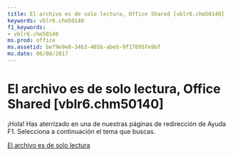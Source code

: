 ```yaml
---
title: El archivo es de solo lectura, Office Shared [vblr6.chm50140]
keywords: vblr6.chm50140
f1_keywords:
- vblr6.chm50140
ms.prod: office
ms.assetid: bef9e9e8-34b3-465b-abeb-9f17895fe9bf
ms.date: 06/08/2017
---
```





# El archivo es de solo lectura, Office Shared [vblr6.chm50140]

¡Hola! Has aterrizado en una de nuestras páginas de redirección de Ayuda F1. Selecciona a continuación el tema que buscas.


 [El archivo es de solo lectura](http://msdn.microsoft.com/library/file-is-read-only%28Office.15%29.aspx)


